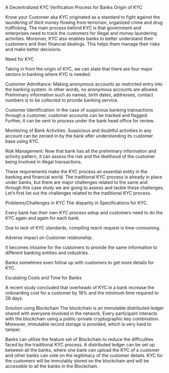 A Decentralized KYC Verification Process for Banks
Origin of KYC

 

Know your Customer aka KYC originated as a standard to fight against the laundering of illicit money flowing from terrorism, organized crime and drug trafficking. The main process behind KYC is that government and enterprises need to track the customers for illegal and money laundering activities. Moreover, KYC also enables banks to better understand their customers and their financial dealings. This helps them manage their risks and make better decisions.

 

Need for KYC

Taking in from the origin of KYC, we can state that there are four major sectors in banking where KYC is needed:

Customer Admittance: Making anonymous accounts as restricted entry into the banking system. In other words, no anonymous accounts are allowed. Preliminary information such as names, birth dates, addresses, contact numbers is to be collected to provide banking service.

Customer Identification: In the case of suspicious banking transactions through a customer, customer accounts can be tracked and flagged. Further, it can be sent to process under the bank head office for review.

Monitoring of Bank Activities: Suspicious and doubtful activities in any account can be zeroed in by the bank after understanding its customer base using KYC.

Risk Management: Now that bank has all the preliminary information and activity pattern, it can assess the risk and the likelihood of the customer being involved in illegal transactions.

 

These requirements make the KYC process an essential entity in the banking and financial world. The traditional KYC process is already in place under banks, but there are major challenges related to the same and through this case study we are going to assess and tackle these challenges. Let’s first list out the challenges related to the traditional KYC process.

 

Problems/Challenges in KYC
The disparity in Specifications for KYC.

Every bank has their own KYC process setup and customers need to do the KYC again and again for each bank.

Due to lack of KYC standards, compiling reach request is time-consuming.

Adverse impact on Customer relationship.

It becomes irksome for the customers to provide the same information to different banking entities and industries.

Banks sometimes even follow up with customers to get more details for KYC.

Escalating Costs and Time for Banks

A recent study concluded that overheads of KYC in a bank increase the onboarding cost for a customer by 18% and the minimum time required to 26 days. 

Solution using Blockchain
The blockchain is an immutable distributed ledger shared with everyone involved in the network. Every participant interacts with the blockchain using a public-private cryptographic key combination. Moreover, immutable record storage is provided, which is very hard to tamper.

 

Banks can utilize the feature set of Blockchain to reduce the difficulties faced by the traditional KYC process. A distributed ledger can be set up between all the banks, where one bank can upload the KYC of a customer and other banks can vote on the legitimacy of the customer details. KYC for the customers will be immutably stored on the blockchain and will be accessible to all the banks in the Blockchain.